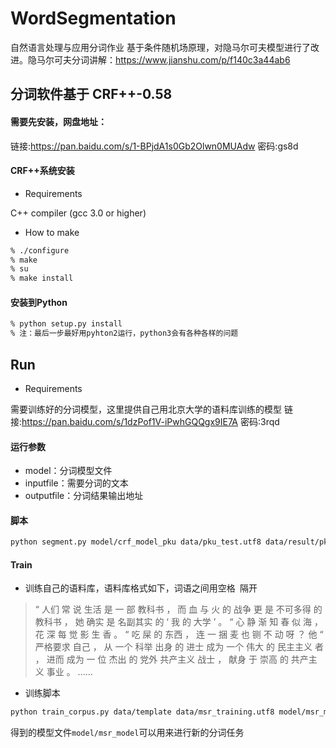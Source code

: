 # WordSegmentation
自然语言处理与应用分词作业 基于条件随机场原理，对隐马尔可夫模型进行了改进。隐马尔可夫分词讲解：https://www.jianshu.com/p/f140c3a44ab6


## 分词软件基于 CRF++-0.58
#### 需要先安装，网盘地址：
链接:https://pan.baidu.com/s/1-BPjdA1s0Gb2Olwn0MUAdw  密码:gs8d
#### CRF++系统安装
- Requirements

C++ compiler (gcc 3.0 or higher)
- How to make
```bash
% ./configure 
% make
% su
% make install
```
#### 安装到Python
```bash
% python setup.py install
% 注：最后一步最好用pyhton2运行，python3会有各种各样的问题
```

## Run
- Requirements

需要训练好的分词模型，这里提供自己用北京大学的语料库训练的模型
链接:https://pan.baidu.com/s/1dzPof1V-iPwhGQQgx9IE7A  密码:3rqd

#### 运行参数  
- model：分词模型文件 
- inputfile：需要分词的文本 
- outputfile：分词结果输出地址

#### 脚本
```bash
python segment.py model/crf_model_pku data/pku_test.utf8 data/result/pku_test_result.utf8
```

#### Train
- 训练自己的语料库，语料库格式如下，词语之间用空格` `隔开
> “  人们  常  说  生活  是  一  部  教科书  ，  而  血  与  火  的  战争  更  是  不可多得  的  教科书  ，  她  确实  是  名副其实  的  ‘  我  的  大学  ’  。
“  心  静  渐  知  春  似  海  ，  花  深  每  觉  影  生  香  。
“  吃  屎  的  东西  ，  连  一  捆  麦  也  铡  不  动  呀  ？
他  “  严格要求  自己  ，  从  一个  科举  出身  的  进士  成为  一个  伟大  的  民主主义  者  ，  进而  成为  一  位  杰出  的  党外  共产主义  战士  ，  献身  于  崇高  的  共产主义  事业  。
......

- 训练脚本
```bash
python train_corpus.py data/template data/msr_training.utf8 model/msr_model
```
得到的模型文件`model/msr_model`可以用来进行新的分词任务

